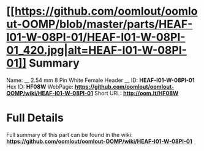 
[[https://github.com/oomlout/oomlout-OOMP/blob/master/parts/HEAF-I01-W-08PI-01/HEAF-I01-W-08PI-01_420.jpg|alt=HEAF-I01-W-08PI-01]] 
Summary
=================

Name: __ 2.54 mm 8 Pin White Female Header __
ID: __HEAF-I01-W-08PI-01__
Hex ID: __HF08W__
WebPage: __https://github.com/oomlout/oomlout-OOMP/wiki/HEAF-I01-W-08PI-01__
Short URL: __http://oom.lt/HF08W__

Full Details
==========================
Full summary of this part can be found in the wiki:   
__https://github.com/oomlout/oomlout-OOMP/wiki/HEAF-I01-W-08PI-01__   

